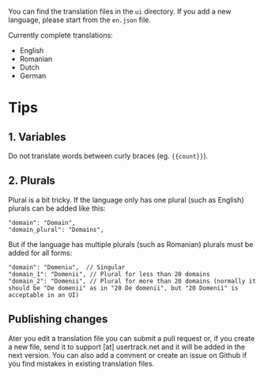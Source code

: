 You can find the translation files in the `ui` directory. If you add a new language, please start from the `en.json` file.

Currently complete translations:

* English
* Romanian
* Dutch
* German

# Tips

## 1. Variables
Do not translate words between curly braces (eg. `{{count}}`).

## 2. Plurals
Plural is a bit tricky. If the language only has one plural (such as English) plurals can be added like this:

```
"domain": "Domain",
"domain_plural": "Domains",
```

But if the language has multiple plurals (such as Romanian) plurals must be added for all forms:

```
"domain": "Domeniu",  // Singular
"domain_1": "Domenii", // Plural for less than 20 domains
"domain_2": "Domenii", // Plural for more than 20 domains (normally it should be "De domenii" as in "20 De domenii", but "20 Domenii" is acceptable in an UI)
```

## Publishing changes
Ater you edit a translation file you can submit a pull request or, if you create a new file, send it to support [at] usertrack.net and it will be added in the next version.
You can also add a comment or create an issue on Github if you find mistakes in existing translation files.
